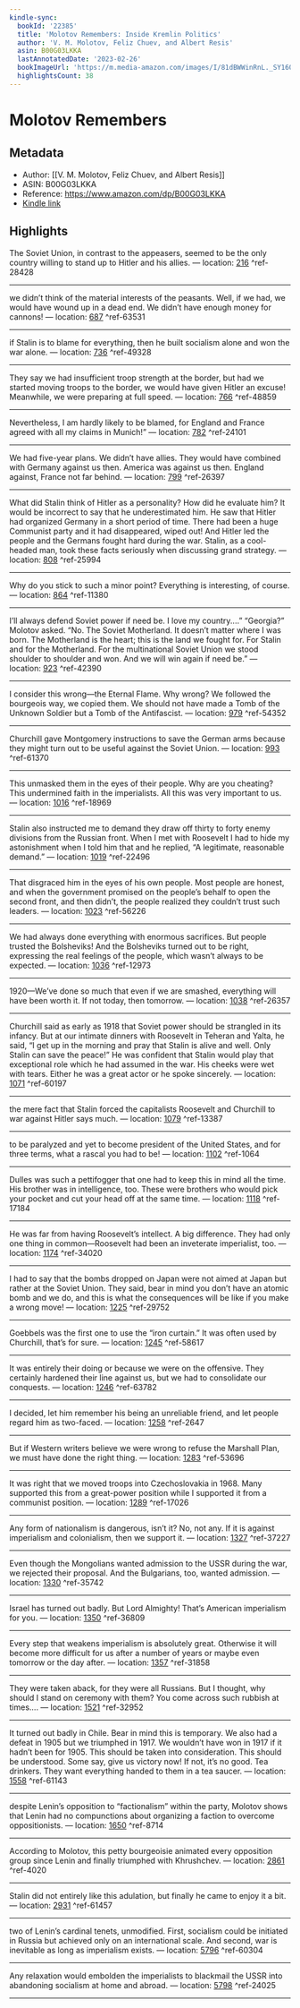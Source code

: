 ```yaml
---
kindle-sync:
  bookId: '22385'
  title: 'Molotov Remembers: Inside Kremlin Politics'
  author: 'V. M. Molotov, Feliz Chuev, and Albert Resis'
  asin: B00G03LKKA
  lastAnnotatedDate: '2023-02-26'
  bookImageUrl: 'https://m.media-amazon.com/images/I/81dBWWinRnL._SY160.jpg'
  highlightsCount: 38
---
```

# Molotov Remembers
## Metadata
* Author: [[V. M. Molotov, Feliz Chuev, and Albert Resis]]
* ASIN: B00G03LKKA
* Reference: https://www.amazon.com/dp/B00G03LKKA
* [Kindle link](kindle://book?action=open&asin=B00G03LKKA)

## Highlights
The Soviet Union, in contrast to the appeasers, seemed to be the only country willing to stand up to Hitler and his allies. — location: [216](kindle://book?action=open&asin=B00G03LKKA&location=216) ^ref-28428

---
we didn’t think of the material interests of the peasants. Well, if we had, we would have wound up in a dead end. We didn’t have enough money for cannons! — location: [687](kindle://book?action=open&asin=B00G03LKKA&location=687) ^ref-63531

---
if Stalin is to blame for everything, then he built socialism alone and won the war alone. — location: [736](kindle://book?action=open&asin=B00G03LKKA&location=736) ^ref-49328

---
They say we had insufficient troop strength at the border, but had we started moving troops to the border, we would have given Hitler an excuse! Meanwhile, we were preparing at full speed. — location: [766](kindle://book?action=open&asin=B00G03LKKA&location=766) ^ref-48859

---
Nevertheless, I am hardly likely to be blamed, for England and France agreed with all my claims in Munich!” — location: [782](kindle://book?action=open&asin=B00G03LKKA&location=782) ^ref-24101

---
We had five-year plans. We didn’t have allies. They would have combined with Germany against us then. America was against us then. England against, France not far behind. — location: [799](kindle://book?action=open&asin=B00G03LKKA&location=799) ^ref-26397

---
What did Stalin think of Hitler as a personality? How did he evaluate him? It would be incorrect to say that he underestimated him. He saw that Hitler had organized Germany in a short period of time. There had been a huge Communist party and it had disappeared, wiped out! And Hitler led the people and the Germans fought hard during the war. Stalin, as a cool-headed man, took these facts seriously when discussing grand strategy. — location: [808](kindle://book?action=open&asin=B00G03LKKA&location=808) ^ref-25994

---
Why do you stick to such a minor point? Everything is interesting, of course. — location: [864](kindle://book?action=open&asin=B00G03LKKA&location=864) ^ref-11380

---
I’ll always defend Soviet power if need be. I love my country....” “Georgia?” Molotov asked. “No. The Soviet Motherland. It doesn’t matter where I was born. The Motherland is the heart; this is the land we fought for. For Stalin and for the Motherland. For the multinational Soviet Union we stood shoulder to shoulder and won. And we will win again if need be.” — location: [923](kindle://book?action=open&asin=B00G03LKKA&location=923) ^ref-42390

---
I consider this wrong—the Eternal Flame. Why wrong? We followed the bourgeois way, we copied them. We should not have made a Tomb of the Unknown Soldier but a Tomb of the Antifascist. — location: [979](kindle://book?action=open&asin=B00G03LKKA&location=979) ^ref-54352

---
Churchill gave Montgomery instructions to save the German arms because they might turn out to be useful against the Soviet Union. — location: [993](kindle://book?action=open&asin=B00G03LKKA&location=993) ^ref-61370

---
This unmasked them in the eyes of their people. Why are you cheating? This undermined faith in the imperialists. All this was very important to us. — location: [1016](kindle://book?action=open&asin=B00G03LKKA&location=1016) ^ref-18969

---
Stalin also instructed me to demand they draw off thirty to forty enemy divisions from the Russian front. When I met with Roosevelt I had to hide my astonishment when I told him that and he replied, “A legitimate, reasonable demand.” — location: [1019](kindle://book?action=open&asin=B00G03LKKA&location=1019) ^ref-22496

---
That disgraced him in the eyes of his own people. Most people are honest, and when the government promised on the people’s behalf to open the second front, and then didn’t, the people realized they couldn’t trust such leaders. — location: [1023](kindle://book?action=open&asin=B00G03LKKA&location=1023) ^ref-56226

---
We had always done everything with enormous sacrifices. But people trusted the Bolsheviks! And the Bolsheviks turned out to be right, expressing the real feelings of the people, which wasn’t always to be expected. — location: [1036](kindle://book?action=open&asin=B00G03LKKA&location=1036) ^ref-12973

---
1920—We’ve done so much that even if we are smashed, everything will have been worth it. If not today, then tomorrow. — location: [1038](kindle://book?action=open&asin=B00G03LKKA&location=1038) ^ref-26357

---
Churchill said as early as 1918 that Soviet power should be strangled in its infancy. But at our intimate dinners with Roosevelt in Teheran and Yalta, he said, “I get up in the morning and pray that Stalin is alive and well. Only Stalin can save the peace!” He was confident that Stalin would play that exceptional role which he had assumed in the war. His cheeks were wet with tears. Either he was a great actor or he spoke sincerely. — location: [1071](kindle://book?action=open&asin=B00G03LKKA&location=1071) ^ref-60197

---
the mere fact that Stalin forced the capitalists Roosevelt and Churchill to war against Hitler says much. — location: [1079](kindle://book?action=open&asin=B00G03LKKA&location=1079) ^ref-13387

---
to be paralyzed and yet to become president of the United States, and for three terms, what a rascal you had to be! — location: [1102](kindle://book?action=open&asin=B00G03LKKA&location=1102) ^ref-1064

---
Dulles was such a pettifogger that one had to keep this in mind all the time. His brother was in intelligence, too. These were brothers who would pick your pocket and cut your head off at the same time. — location: [1118](kindle://book?action=open&asin=B00G03LKKA&location=1118) ^ref-17184

---
He was far from having Roosevelt’s intellect. A big difference. They had only one thing in common—Roosevelt had been an inveterate imperialist, too. — location: [1174](kindle://book?action=open&asin=B00G03LKKA&location=1174) ^ref-34020

---
I had to say that the bombs dropped on Japan were not aimed at Japan but rather at the Soviet Union. They said, bear in mind you don’t have an atomic bomb and we do, and this is what the consequences will be like if you make a wrong move! — location: [1225](kindle://book?action=open&asin=B00G03LKKA&location=1225) ^ref-29752

---
Goebbels was the first one to use the “iron curtain.” It was often used by Churchill, that’s for sure. — location: [1245](kindle://book?action=open&asin=B00G03LKKA&location=1245) ^ref-58617

---
It was entirely their doing or because we were on the offensive. They certainly hardened their line against us, but we had to consolidate our conquests. — location: [1246](kindle://book?action=open&asin=B00G03LKKA&location=1246) ^ref-63782

---
I decided, let him remember his being an unreliable friend, and let people regard him as two-faced. — location: [1258](kindle://book?action=open&asin=B00G03LKKA&location=1258) ^ref-2647

---
But if Western writers believe we were wrong to refuse the Marshall Plan, we must have done the right thing. — location: [1283](kindle://book?action=open&asin=B00G03LKKA&location=1283) ^ref-53696

---
It was right that we moved troops into Czechoslovakia in 1968. Many supported this from a great-power position while I supported it from a communist position. — location: [1289](kindle://book?action=open&asin=B00G03LKKA&location=1289) ^ref-17026

---
Any form of nationalism is dangerous, isn’t it? No, not any. If it is against imperialism and colonialism, then we support it. — location: [1327](kindle://book?action=open&asin=B00G03LKKA&location=1327) ^ref-37227

---
Even though the Mongolians wanted admission to the USSR during the war, we rejected their proposal. And the Bulgarians, too, wanted admission. — location: [1330](kindle://book?action=open&asin=B00G03LKKA&location=1330) ^ref-35742

---
Israel has turned out badly. But Lord Almighty! That’s American imperialism for you. — location: [1350](kindle://book?action=open&asin=B00G03LKKA&location=1350) ^ref-36809

---
Every step that weakens imperialism is absolutely great. Otherwise it will become more difficult for us after a number of years or maybe even tomorrow or the day after. — location: [1357](kindle://book?action=open&asin=B00G03LKKA&location=1357) ^ref-31858

---
They were taken aback, for they were all Russians. But I thought, why should I stand on ceremony with them? You come across such rubbish at times.... — location: [1521](kindle://book?action=open&asin=B00G03LKKA&location=1521) ^ref-32952

---
It turned out badly in Chile. Bear in mind this is temporary. We also had a defeat in 1905 but we triumphed in 1917. We wouldn’t have won in 1917 if it hadn’t been for 1905. This should be taken into consideration. This should be understood. Some say, give us victory now! If not, it’s no good. Tea drinkers. They want everything handed to them in a tea saucer. — location: [1558](kindle://book?action=open&asin=B00G03LKKA&location=1558) ^ref-61143

---
despite Lenin’s opposition to “factionalism” within the party, Molotov shows that Lenin had no compunctions about organizing a faction to overcome oppositionists. — location: [1650](kindle://book?action=open&asin=B00G03LKKA&location=1650) ^ref-8714

---
According to Molotov, this petty bourgeoisie animated every opposition group since Lenin and finally triumphed with Khrushchev. — location: [2861](kindle://book?action=open&asin=B00G03LKKA&location=2861) ^ref-4020

---
Stalin did not entirely like this adulation, but finally he came to enjoy it a bit. — location: [2931](kindle://book?action=open&asin=B00G03LKKA&location=2931) ^ref-61457

---
two of Lenin’s cardinal tenets, unmodified. First, socialism could be initiated in Russia but achieved only on an international scale. And second, war is inevitable as long as imperialism exists. — location: [5796](kindle://book?action=open&asin=B00G03LKKA&location=5796) ^ref-60304

---
Any relaxation would embolden the imperialists to blackmail the USSR into abandoning socialism at home and abroad. — location: [5798](kindle://book?action=open&asin=B00G03LKKA&location=5798) ^ref-24025

---
